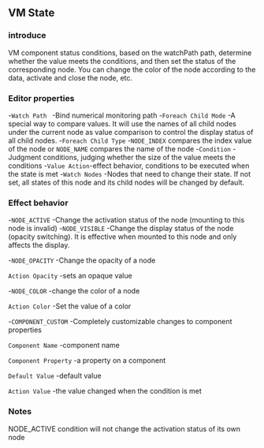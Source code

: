 ## VM State

### introduce 

VM component status conditions, based on the watchPath path, determine whether the value meets the conditions, and then set the status of the corresponding node. You can change the color of the node according to the data, activate and close the node, etc.

### Editor properties

-`Watch Path ` -Bind numerical monitoring path
-`Foreach Child Mode` -A special way to compare values. It will use the names of all child nodes under the current node as value comparison to control the display status of all child nodes.
-`Foreach Child Type` -`NODE_INDEX` compares the index value of the node or `NODE_NAME` compares the name of the node
-`Condition` -Judgment conditions, judging whether the size of the value meets the conditions
-`Value Action`-effect behavior, conditions to be executed when the state is met
-`Watch Nodes` -Nodes that need to change their state. If not set, all states of this node and its child nodes will be changed by default.

### Effect behavior

-`NODE_ACTIVE` -Change the activation status of the node (mounting to this node is invalid)
-`NODE_VISIBLE` -Change the display status of the node (opacity switching). It is effective when mounted to this node and only affects the display.

-`NODE_OPACITY` -Change the opacity of a node

  `Action Opacity` -sets an opaque value

-`NODE_COLOR` -change the color of a node

  `Action Color` -Set the value of a color

-`COMPONENT_CUSTOM` -Completely customizable changes to component properties

  `Component Name` -component name

  `Component Property` -a property on a component

  `Default Value` -default value

  `Action Value` -the value changed when the condition is met

### Notes

NODE_ACTIVE condition will not change the activation status of its own node